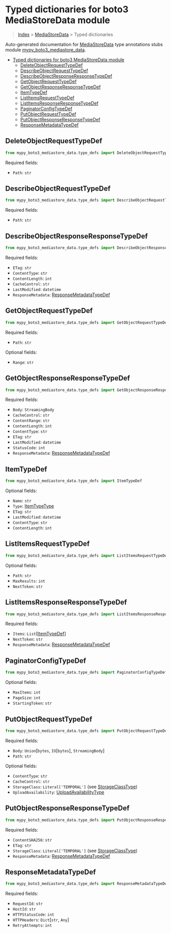 # Typed dictionaries for boto3 MediaStoreData module

> [Index](..) > [MediaStoreData](.) > Typed dictionaries

Auto-generated documentation for
[MediaStoreData](https://boto3.amazonaws.com/v1/documentation/api/latest/reference/services/mediastore-data.html#MediaStoreData)
type annotations stubs module
[mypy_boto3_mediastore_data](https://pypi.org/project/mypy-boto3-mediastore-data/).

- [Typed dictionaries for boto3 MediaStoreData module](#typed-dictionaries-for-boto3-mediastoredata-module)
  - [DeleteObjectRequestTypeDef](#deleteobjectrequesttypedef)
  - [DescribeObjectRequestTypeDef](#describeobjectrequesttypedef)
  - [DescribeObjectResponseResponseTypeDef](#describeobjectresponseresponsetypedef)
  - [GetObjectRequestTypeDef](#getobjectrequesttypedef)
  - [GetObjectResponseResponseTypeDef](#getobjectresponseresponsetypedef)
  - [ItemTypeDef](#itemtypedef)
  - [ListItemsRequestTypeDef](#listitemsrequesttypedef)
  - [ListItemsResponseResponseTypeDef](#listitemsresponseresponsetypedef)
  - [PaginatorConfigTypeDef](#paginatorconfigtypedef)
  - [PutObjectRequestTypeDef](#putobjectrequesttypedef)
  - [PutObjectResponseResponseTypeDef](#putobjectresponseresponsetypedef)
  - [ResponseMetadataTypeDef](#responsemetadatatypedef)

## DeleteObjectRequestTypeDef

```python
from mypy_boto3_mediastore_data.type_defs import DeleteObjectRequestTypeDef
```

Required fields:

- `Path`: `str`

## DescribeObjectRequestTypeDef

```python
from mypy_boto3_mediastore_data.type_defs import DescribeObjectRequestTypeDef
```

Required fields:

- `Path`: `str`

## DescribeObjectResponseResponseTypeDef

```python
from mypy_boto3_mediastore_data.type_defs import DescribeObjectResponseResponseTypeDef
```

Required fields:

- `ETag`: `str`
- `ContentType`: `str`
- `ContentLength`: `int`
- `CacheControl`: `str`
- `LastModified`: `datetime`
- `ResponseMetadata`:
  [ResponseMetadataTypeDef](./type_defs.md#responsemetadatatypedef)

## GetObjectRequestTypeDef

```python
from mypy_boto3_mediastore_data.type_defs import GetObjectRequestTypeDef
```

Required fields:

- `Path`: `str`

Optional fields:

- `Range`: `str`

## GetObjectResponseResponseTypeDef

```python
from mypy_boto3_mediastore_data.type_defs import GetObjectResponseResponseTypeDef
```

Required fields:

- `Body`: `StreamingBody`
- `CacheControl`: `str`
- `ContentRange`: `str`
- `ContentLength`: `int`
- `ContentType`: `str`
- `ETag`: `str`
- `LastModified`: `datetime`
- `StatusCode`: `int`
- `ResponseMetadata`:
  [ResponseMetadataTypeDef](./type_defs.md#responsemetadatatypedef)

## ItemTypeDef

```python
from mypy_boto3_mediastore_data.type_defs import ItemTypeDef
```

Optional fields:

- `Name`: `str`
- `Type`: [ItemTypeType](./literals.md#itemtypetype)
- `ETag`: `str`
- `LastModified`: `datetime`
- `ContentType`: `str`
- `ContentLength`: `int`

## ListItemsRequestTypeDef

```python
from mypy_boto3_mediastore_data.type_defs import ListItemsRequestTypeDef
```

Optional fields:

- `Path`: `str`
- `MaxResults`: `int`
- `NextToken`: `str`

## ListItemsResponseResponseTypeDef

```python
from mypy_boto3_mediastore_data.type_defs import ListItemsResponseResponseTypeDef
```

Required fields:

- `Items`: `List`\[[ItemTypeDef](./type_defs.md#itemtypedef)\]
- `NextToken`: `str`
- `ResponseMetadata`:
  [ResponseMetadataTypeDef](./type_defs.md#responsemetadatatypedef)

## PaginatorConfigTypeDef

```python
from mypy_boto3_mediastore_data.type_defs import PaginatorConfigTypeDef
```

Optional fields:

- `MaxItems`: `int`
- `PageSize`: `int`
- `StartingToken`: `str`

## PutObjectRequestTypeDef

```python
from mypy_boto3_mediastore_data.type_defs import PutObjectRequestTypeDef
```

Required fields:

- `Body`: `Union`\[`bytes`, `IO`\[`bytes`\], `StreamingBody`\]
- `Path`: `str`

Optional fields:

- `ContentType`: `str`
- `CacheControl`: `str`
- `StorageClass`: `Literal['TEMPORAL']` (see
  [StorageClassType](./literals.md#storageclasstype))
- `UploadAvailability`:
  [UploadAvailabilityType](./literals.md#uploadavailabilitytype)

## PutObjectResponseResponseTypeDef

```python
from mypy_boto3_mediastore_data.type_defs import PutObjectResponseResponseTypeDef
```

Required fields:

- `ContentSHA256`: `str`
- `ETag`: `str`
- `StorageClass`: `Literal['TEMPORAL']` (see
  [StorageClassType](./literals.md#storageclasstype))
- `ResponseMetadata`:
  [ResponseMetadataTypeDef](./type_defs.md#responsemetadatatypedef)

## ResponseMetadataTypeDef

```python
from mypy_boto3_mediastore_data.type_defs import ResponseMetadataTypeDef
```

Required fields:

- `RequestId`: `str`
- `HostId`: `str`
- `HTTPStatusCode`: `int`
- `HTTPHeaders`: `Dict`\[`str`, `Any`\]
- `RetryAttempts`: `int`

